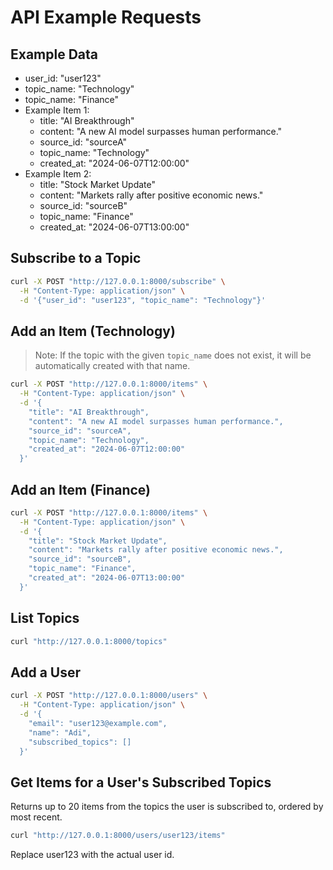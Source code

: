 # API Example Requests

## Example Data

- user_id: "user123"
- topic_name: "Technology"
- topic_name: "Finance"
- Example Item 1:
  - title: "AI Breakthrough"
  - content: "A new AI model surpasses human performance."
  - source_id: "sourceA"
  - topic_name: "Technology"
  - created_at: "2024-06-07T12:00:00"
- Example Item 2:
  - title: "Stock Market Update"
  - content: "Markets rally after positive economic news."
  - source_id: "sourceB"
  - topic_name: "Finance"
  - created_at: "2024-06-07T13:00:00"

## Subscribe to a Topic
```bash
curl -X POST "http://127.0.0.1:8000/subscribe" \
  -H "Content-Type: application/json" \
  -d '{"user_id": "user123", "topic_name": "Technology"}'
```

## Add an Item (Technology)
> Note: If the topic with the given `topic_name` does not exist, it will be automatically created with that name.

```bash
curl -X POST "http://127.0.0.1:8000/items" \
  -H "Content-Type: application/json" \
  -d '{
    "title": "AI Breakthrough",
    "content": "A new AI model surpasses human performance.",
    "source_id": "sourceA",
    "topic_name": "Technology",
    "created_at": "2024-06-07T12:00:00"
  }'
```

## Add an Item (Finance)
```bash
curl -X POST "http://127.0.0.1:8000/items" \
  -H "Content-Type: application/json" \
  -d '{
    "title": "Stock Market Update",
    "content": "Markets rally after positive economic news.",
    "source_id": "sourceB",
    "topic_name": "Finance",
    "created_at": "2024-06-07T13:00:00"
  }'
```

## List Topics
```bash
curl "http://127.0.0.1:8000/topics"
```

## Add a User
```bash
curl -X POST "http://127.0.0.1:8000/users" \
  -H "Content-Type: application/json" \
  -d '{
    "email": "user123@example.com",
    "name": "Adi",
    "subscribed_topics": []
  }'
```

## Get Items for a User's Subscribed Topics
Returns up to 20 items from the topics the user is subscribed to, ordered by most recent.

```bash
curl "http://127.0.0.1:8000/users/user123/items"
```
Replace user123 with the actual user id. 